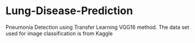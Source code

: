 # Lung-Disease-Prediction
Pneumonia Detection using Transfer Learning VGG16 method. The data set used for image classification is from Kaggle
